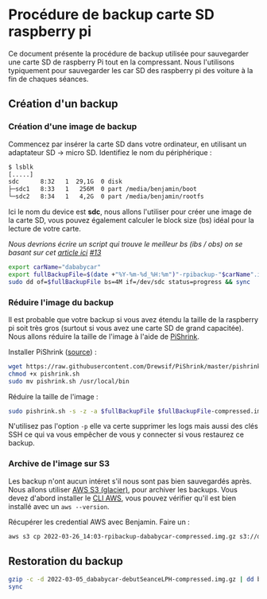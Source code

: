 # Procédure de backup carte SD raspberry pi

Ce document présente la procédure de backup utilisée pour sauvegarder une carte SD de raspberry Pi tout en la compressant. Nous l'utilisons typiquement pour sauvegarder les car SD des raspberry pi des voiture à la fin de chaques séances.


## Création d'un backup


### Création d'une image de backup
Commencez par insérer la carte SD dans votre ordinateur, en utilisant un adaptateur SD -> micro SD. Identifiez le nom du périphérique :
```bash
$ lsblk
[.....]
sdc      8:32   1  29,1G  0 disk 
├─sdc1   8:33   1   256M  0 part /media/benjamin/boot
└─sdc2   8:34   1   4,2G  0 part /media/benjamin/rootfs
```

Ici le nom du device est **sdc**, nous allons l'utiliser pour créer une image de la carte SD, vous pouvez également calculer le block size (bs) idéal pour la lecture de votre carte.

*Nous devrions écrire un script qui trouve le meilleur bs (ibs / obs) on se basant sur cet [article ici](http://blog.tdg5.com/tuning-dd-block-size/) [#13](https://github.com/mdl29/donkeycarLPH/issues/13)*


```bash
export carName="dababycar"
export fullBackupFile=$(date +"%Y-%m-%d_%H:%m")"-rpibackup-"$carName".img"
sudo dd of=$fullBackupFile bs=4M if=/dev/sdc status=progress && sync
```

### Réduire l'image du backup

Il est probable que votre backup si vous avez étendu la taille de la raspberry pi soit très gros (surtout si vous avez une carte SD de grand capacitée). Nous allons réduire la taille de l'image à l'aide de [PiShrink](https://github.com/Drewsif/PiShrink).

Installer PiShrink ([source](https://github.com/Drewsif/PiShrink#installation)) :
```bash
wget https://raw.githubusercontent.com/Drewsif/PiShrink/master/pishrink.sh
chmod +x pishrink.sh
sudo mv pishrink.sh /usr/local/bin
```

Réduire la taille de l'image :
```bash
sudo pishrink.sh -s -z -a $fullBackupFile $fullBackupFile-compressed.img
```

N'utilisez pas l'option `-p` elle va certe supprimer les logs mais aussi des clés SSH ce qui va vous empêcher de vous y connecter si vous restaurez ce backup.

### Archive de l'image sur S3
Les backup n'ont aucun intéret s'il nous sont pas bien sauvegardés après. Nous allons utiliser [AWS S3 (glacier)](https://aws.amazon.com/fr/s3/), pour archiver les backups. Vous devez d'abord installer le [CLI AWS](https://docs.aws.amazon.com/cli/latest/userguide/getting-started-install.html), vous pouvez vérifier qu'il est bien installé avec un `aws --version`.

Récupérer les credential AWS avec Benjamin. Faire un :
```bash
aws s3 cp 2022-03-26_14:03-rpibackup-dababycar-compressed.img.gz s3://donkeycar-lph-sd-backup/dababycar/2022-03-26_14:03-rpibackup-dababycar-compressed.img.gz
```

## Restoration du backup

```bash
gzip -c -d 2022-03-05_dababycar-debutSeanceLPH-compressed.img.gz | dd bs=2MB of="/dev/sdc" status=progress
sync
```